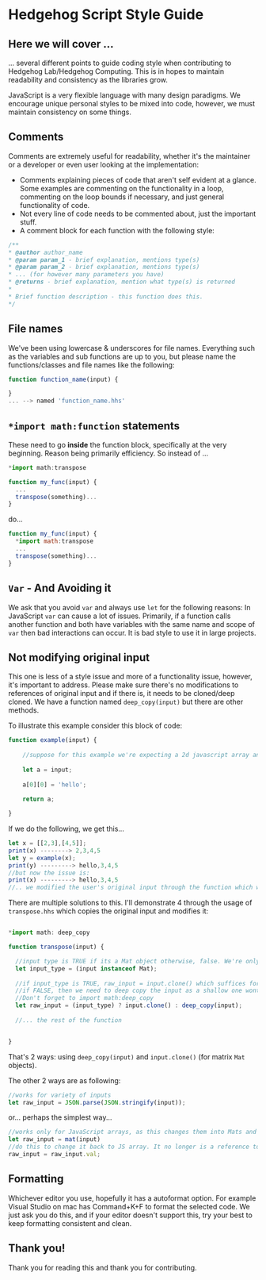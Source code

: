 # Hedgehog Script Style Guide


## Here we will cover ... 
... several different points to guide coding style when contributing to Hedgehog Lab/Hedgehog Computing. This is in hopes to maintain readability and consistency as the libraries grow. 

JavaScript is a very flexible language with many design paradigms. We encourage unique personal styles to be mixed into code, however, we must maintain consistency on some things.

## Comments

Comments are extremely useful for readability, whether it's the maintainer or a developer or even user looking at the implementation:
<ul>
  <li>Comments explaining pieces of code that aren't self evident at a glance. Some examples are commenting on the functionality in a loop, commenting on the loop bounds if necessary, and just general functionality of code.</li>
  <li> Not every line of code needs to be commented about, just the important stuff. </li>
  <li> A comment block for each function with the following style: </li>  
</ul>

```js
/**
* @author author_name
* @param param_1 - brief explanation, mentions type(s)
* @param param_2 - brief explanation, mentions type(s)
* ... (for however many parameters you have)
* @returns - brief explanation, mention what type(s) is returned
*
* Brief function description - this function does this.
*/
```

## File names

We've been using lowercase & underscores for file names. Everything such as the variables and sub functions are up to you, but please name the functions/classes and file names like the following:
```js
function function_name(input) {

}
... --> named 'function_name.hhs'
```
## `*import math:function` statements

These need to go **inside** the function block, specifically at the very beginning. Reason being primarily efficiency. So instead of ...
```js
*import math:transpose

function my_func(input) {
  ...
  transpose(something)...
}
```

do...

```js
function my_func(input) {
  *import math:transpose
  ...
  transpose(something)...
}
```


## `Var` - And Avoiding it 

We ask that you avoid `var` and always use `let` for the following reasons: In JavaScript `var` can cause a lot of issues. Primarily, if a function calls another function and both have variables with the same name and scope of `var` then bad interactions can occur. It is bad style to use it in large projects. 


## Not modifying original input

This one is less of a style issue and more of a functionality issue, however, it's important to address. Please make sure there's no modifications to references of original input and if there is, it needs to be cloned/deep cloned. We have a function named `deep_copy(input)` but there are other methods. 

To illustrate this example consider this block of code:

```js
function example(input) {
    
    //suppose for this example we're expecting a 2d javascript array and we've checked it
    
    let a = input;
    
    a[0][0] = 'hello';
    
    return a;

}
```

If we do the following, we get this...
```js
let x = [[2,3],[4,5]];
print(x) --------> 2,3,4,5
let y = example(x);
print(y) ---------> hello,3,4,5
//but now the issue is:
print(x) ---------> hello,3,4,5
//.. we modified the user's original input through the function which we want to avoid
```
There are multiple solutions to this. I'll demonstrate 4 through the usage of `transpose.hhs` which copies the original input and modifies it:

```js

*import math: deep_copy

function transpose(input) {

  //input type is TRUE if its a Mat object otherwise, false. We're only accepting JS arrays and Mat objects.
  let input_type = (input instanceof Mat);
  
  //if input_type is TRUE, raw_input = input.clone() which suffices for Mats, as there is a built in function in the base code for cloning Mats
  //if FALSE, then we need to deep copy the input as a shallow one wont suffice and is only a reference. One can use deep_copy() for that. 
  //Don't forget to import math:deep_copy
  let raw_input = (input_type) ? input.clone() : deep_copy(input);
  
  //... the rest of the function


}
```

That's 2 ways: using `deep_copy(input)` and `input.clone()` (for matrix `Mat` objects). 

The other 2 ways are as following:

```js
//works for variety of inputs
let raw_input = JSON.parse(JSON.stringify(input));
```

or... perhaps the simplest way...

```js
//works only for JavaScript arrays, as this changes them into Mats and then changes them back so we can modify them with JS functions
let raw_input = mat(input)
//do this to change it back to JS array. It no longer is a reference to input. 
raw_input = raw_input.val;
```

## Formatting

Whichever editor you use, hopefully it has a autoformat option. For example Visual Studio on mac has Command+K+F to format the selected code. We just ask you do this, and if your editor doesn't support this, try your best to keep formatting consistent and clean.



## Thank you!

Thank you for reading this and thank you for contributing.

